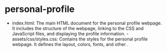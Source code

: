 # personal-profile
- index.html: The main HTML document for the personal profile webpage. It includes the structure of the webpage, linking to the CSS and JavaScript files, and displaying the profile information.  - assets/css/styles.css: Contains the styles for the personal profile webpage. It defines the layout, colors, fonts, and other .
